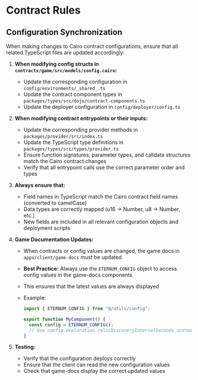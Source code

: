 # Contract Rules

## Configuration Synchronization

When making changes to Cairo contract configurations, ensure that all related TypeScript files are updated accordingly:

1. **When modifying config structs in `contracts/game/src/models/config.cairo`:**
   - Update the corresponding configuration in `config/environments/_shared_.ts`
   - Update the contract component types in `packages/types/src/dojo/contract-components.ts`
   - Update the deployer configuration in `config/deployer/config.ts`

2. **When modifying contract entrypoints or their inputs:**
   - Update the corresponding provider methods in `packages/provider/src/index.ts`
   - Update the TypeScript type definitions in `packages/types/src/types/provider.ts`
   - Ensure function signatures, parameter types, and calldata structures match the Cairo contract changes
   - Verify that all entrypoint calls use the correct parameter order and types

3. **Always ensure that:**
   - Field names in TypeScript match the Cairo contract field names (converted to camelCase)
   - Data types are correctly mapped (u16 → Number, u8 → Number, etc.)
   - New fields are included in all relevant configuration objects and deployment scripts

4. **Game Documentation Updates:**
   - When contracts or config values are changed, the game docs in `apps/client/game-docs` must be updated
   - **Best Practice:** Always use the `ETERNUM_CONFIG` object to access config values in the game-docs components
   - This ensures that the latest values are always displayed
   - Example:

     ```typescript
     import { ETERNUM_CONFIG } from "@/utils/config";

     export function MyComponent() {
       const config = ETERNUM_CONFIG();
       // Use config.exploration.relicDiscoveryIntervalSeconds instead of hardcoded values
     }
     ```

5. **Testing:**
   - Verify that the configuration deploys correctly
   - Ensure that the client can read the new configuration values
   - Check that game-docs display the correct updated values
